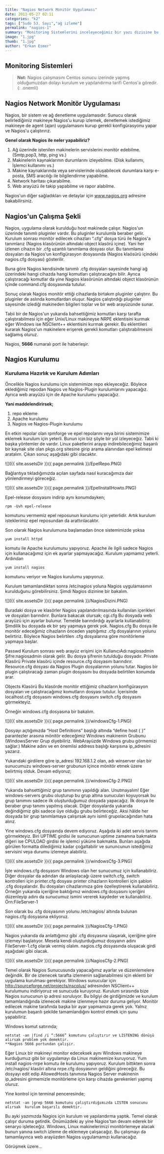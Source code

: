 ```yaml
---
title: "Nagios Network Monitör Uygulaması"
date: 2013-05-27 02:11
categories: "k2"
tags: ["Sudo 53. Sayı","ağ izleme"]
permalink: "nagios-1"
summary: "Monitoring Sistemlerini inceleyeceğimiz bir yazı dizisine bu yazıyla başlıyoruz. İlk olarak Nagios uygulamasını inceleyeceğiz."
image: "1.jpg"
thumb: "1.jpg"
author: "Erkan Esmer"
---
```

## Monitoring Sistemleri


>**Not:** Nagios çalışmasını Centos sunucu izerinde yapmış olduğumuzdan dolayı kurulum ve yapılandırma tarifi Centos'a göredir.
{: .onemli}

## Nagios Network Monitör Uygulaması

Nagios, bir sistem ve ağ denetleme uygulamasıdır. Sunucu olarak belirlediğimiz makineye Nagios'u kurup izlemek, denetlemek istediğimiz makineye de agent (ajan) uygulamasını kurup gerekli konfigürasyonu yapar ve Nagios'u çalıştırırız.

**Genel olarak Nagios ile neler yapabiliriz?**

1. Ağ üzerinde istenilen makinelerin servislerini monitör edebilme. (Smtp,pop3, http, ping vs.)
2. Makinelerin kaynaklarının durumlarını izleyebilme. (Disk kullanımı, İşlemci kullanımı vs.)
3. Makine kaynaklarında veya servislerinde oluşabilecek durumlara karşı e-posta, SMS aracılığı ile bilgilendirme yapabilme.
4. Network haritası çıkarabilme.
5. Web arayüzü ile takip yapabilme ve rapor alabilme.

Nagios'un diğer sağladıkları ve detaylar için www.nagios.org  adresine bakabilirsiniz.

## Nagios'un Çalışma Şekli

Nagios, uygulama olarak kurulduğu host makinede çalışır. Nagios'un üzerinde tanımlı pluginler vardır. Bu pluginler kurulumla beraber gelir. Kurulum sonrası monitör edilecek cihazları “.cfg” dosya türü ile Nagios'a tanımlarız (Nagios klasörünün altındaki object klasörü içine). Yani her izlenen cihazın bir .cfg uzantılı tanımlama dosyası olur. Bu tanımlama dosyaları da Nagios'un konfigürasyon dosyasında (Nagios klaösürü içindeki nagios.cfg dosyası) gösterilir.

Buna göre Nagios kendisinde tanımlı .cfg dosyaları sayesinde hangi ağ üzerindeki hangi cihazda hangi komutları çalıştıracağını bilir. Ayrıca çalıştıracağı komutlar da yine Nagios klasörünün altındaki object klasörünün içinde command.cfg dosyasında tutulur.

Sonuç olarak Nagios monitör ettiği cihazlarda birtakım pluginler çalıştırır. Bu pluginler de aslında komutlardan oluşur. Nagios çalıştırdığı pluginler sayesinde izlediği makineden bilgileri toplar ve bir web arayüzünde sunar.

Tabii bir de Nagios'un yukarıda bahsettiğimiz komutları karşı tarafta çalıştırabilmesi için eğer Unix/Linux makineyse NRPE eklentisini kurmak eğer Windows ise NSClient++ eklentisini kurmak gerekir. Bu eklentileri kurarak Nagios'un makinelere erişerek gerekli komutları çalıştırabilmesini sağlamış oluruz.

Nagios, **5666** numaralı port ile haberleşir.

## Nagios Kurulumu

### Kuruluma Hazırlık ve Kurulum Adımları

Öncelikle Nagios kurulumu için sistemimize repo ekleyeceğiz. Böylece eklediğimiz repodan Nagios ve Nagios-Plugin kurulumlarını yapacağız. Ayrıca web arayüzü için de Apache kurulumu yapacağız.

**Yani maddelendirirsek;**

1. repo ekleme
2. Apache kurulumu
3. Nagios ve Nagios-Plugin kurulumu

En etkin repolar olan rpmforge ve epel repolarını veya birini sistemimize eklemek kurulum için yeterli. Bunun için biz şöyle bir yol izleyeceğiz. Tabii ki başka yöntemler de vardır.
Linux paketlerini arayıp indirebileceğimiz başarılı bir kaynak site olan pkgs.org sitesine girip arama alanından epel kelimesi aratalım. Çıkan sonuç aşağıdaki gibi olacaktır.

![]({{ site.assetsDir }}{{ page.permalink }}/EpelRepo.PNG)


Bağlantıya tıkladığımızda açılan sayfada nasıl kuracağımıza dair yönlendirmeyi göreceğiz.


![]({{ site.assetsDir }}{{ page.permalink }}/EpelInstallHowto.PNG)


Epel-release dosyasını indirip aynı konumdayken;


```
rpm -Uvh epel-release
```

komutunu vermemiz epel reposunun kurulumu için yeterlidir. Artık kurulum isteklerimiz epel reposundan da arattırılacaktır.

Son olarak Nagios kurulumuna başlamadan önce sistemimizde yoksa

```
yum install httpd
```

komutu ile Apache kurulumunu yapıyoruz. Apache ile ilgili sadece Nagios için kullanacağımız için ek ayarlar yapmayacağız. Kurulum yapmamız yeterli. Ardından

```
yum install nagios
```

komutunu veriyor ve Nagios kurulumu yapıyoruz.


Kurulum tamamlandıktan sonra /etc/nagios yoluna Nagios uygulamasının kurulduğunu görebilirsiniz. Şimdi Nagios dizinine bir bakalım.


![]({{ site.assetsDir }}{{ page.permalink }}/NagiosDizini.PNG)


Buradaki dosya ve klasörler Nagios yapılandırılmasında kullanılan içerikleri ve dosyaları barındırır. Bunlara bakacak olursak; cgi.cfg  Bu dosyada web arayüzü için ayarlar bulunur. Temelde barındırdığı ayarlarla kullanabiliriz. Şimdilik bu dosyada ek bir şey yapmaya gerek yok. Nagios.cfg Bu dosya ile monitör edeceğimiz cihazların önceden yaptığımız .cfg dosyalarının yolunu belirtiriz. Böylece Nagios belirtilen .cfg dosyalarına göre monitörleme yapmaya başlar.

Passwd Kurulum sonrası web arayüz erişimi için KullanıcıAdı:nagiosadmin Şifre:nagiosadmin olarak gelir. Bu dosya şifrenin tutulduğu dosyadır.
Private Klasörü Private klasörü içinde resource.cfg dosyasını barındırır. Resource.cfg dosyası da Nagios Plugin dosyalarının yolunu tutar. Nagios bir plugin çalıştıracağı zaman plugin dosyasını bu dosyada belirtilen konumda arar.

Objects Klasörü Bu klasörde monitör ettiğimiz cihazların konfigürasyon dosyaları ve çalıştıracağımız komutların dosyası tutulur. İçerisinde localhost.cfg dosyasını windows.cfg dosyasını switch.cfg dosyasını görmekteyiz.

Örneğin windows.cfg dosyasına bir bakalım.


![]({{ site.assetsDir }}{{ page.permalink }}/windowsCfg-1.PNG)


Dosyayı açtığımızda “Host Definitions” başlığı altında “define host {   }” parantezler arasına mönitör edeceğimiz Windows makinenin Grubunu (WindowsServer Grup diyebiliriz. WebArayüzde Windows grubu görmemizi sağlar.) Makine adını ve en önemlisi address başlığı karşısına ip_adresini yazarız.

Yukarıdaki girdilere göre ip_adresi 192.168.1.2 olan, adı winserver olan bir sunucumuzu windows-server grubunun içince mönitör etmek üzere belirtmiş olduk.
Devam ediyoruz;


![]({{ site.assetsDir }}{{ page.permalink }}/windowsCfg-2.PNG)


Yukarıda bahsettiğimiz grup tanımının yapıldığı alan.
Unutmayalım! Eğer windows-servers grubu oluşturup bu grup altına sunucuları koyuyorsak bu grup tanımını sadece ilk oluşturduğumuz dosyada yapacağız. İlk dosya ile beraber grup tanımı yapılmış olacak. Diğer dosyalarda yukarıda değindiğimiz gibi sadece üye olduğu grubu belirteceğiz.
Aksi hâlde her dosyada bir grup tanımlamaya çalışırsak aynı isimli grupolacağından hata alırız.

Yine windows.cfg dosyaında devem ediyoruz. Aşağıda iki adet servis tanımı görmekteyiz. Biri UPTIME girdisi ile sunucunun uptime zamanına bakmakta diğeri ise CPULOAD girdisi ile işlemci yüküne bakmakta. Bunları aşağıda görülen formatta dilediğimiz kadar çoğaltabilir ve sununcunun istediğimiz servisini veya durumu izlemeye alabiliriz.


![]({{ site.assetsDir }}{{ page.permalink }}/windowsCfg-3.PNG)


İşte windows.cfg dosyasını Windows olan her sunucumuz için kullanabiliriz. Diğer dosyalar da adından da anlaşılacağı üzere switch.cfg, switch kontrolleri için printer.cfg dosyası printer cihazların kontrolleri için şablon .cfg dosyalarıdır. Bu dosyaları cihazlarımıza göre özelleştirerek kullanabiliriz.
Örneğin yukarıda içeriğine baktığımız windows.cfg dosyasını içeriğini düzenleyip adını da sunucumuz ismini vererek kaydeder ve kullanabiliriz. Örn:FileServer-1

Son olarak bu .cfg dosyasının yolunu /etc/nagios/ altında bulunan nagios.cfg dosyasına ekliyoruz.


![]({{ site.assetsDir }}{{ page.permalink }}/NagiosCfg-1.PNG)


Nagios yukarıda da anlattığımız gibi .cfg dosyasına ulaşarak, içeriğine göre izlemeyi başlatıyor.
Mesela kendi oluşturduğumuz dosyanın adını FileServer-1.cfg olarak vermiş olalım. nagios.cfg dosyasında oluşacak girdi aşağıdaki gibi olacak.


![]({{ site.assetsDir }}{{ page.permalink }}/NagiosCfg-2.PNG)


Temel olarak Nagios Sunucusunda yapacağımız ayarlar ve düzenlemelere değindik. Bir de izlenecek tarafta izlemenin sağlanabilmesi için eklenti bir uygulama kurulması gerekiyor.
Windows sunucular için <http://sourceforge.net/projects/nscplus/>  adresinden NSClient++ kurulumunu indiriyoruz ve sunucuda kuruyoruz. Kurulum sırasında bize Nagios sunucunun ip adresi soruluyor. Bu bilgiyi de girdiğimizde ve kurulum tamamlandığında izlenecek makine izlenmeye hazır duruma geliyor. Monitör edilecek makine tarafında başka bir ayar yapmamıza gerek yok. Yalnız kurulumun başarılı şekilde tamamlandığını kontrol etmek için şunu yapabiliriz.

Windows komut satırında;


```
netstat -an |find /i “:5666” komutunu çalıştırır ve LISTENING dönüşü alırsak problem yok demektir.
**Nagios 5666 portundan çalışır.
```


Eğer Linux bir makineyi monitor edeceksek aynı Windows makineye kurduğumuz gibi bir uygulamayı da Linux makinemize kuruyoruz.
Yum install nagios-nrpe komutu ile kurulumu yapıyoruz. Kurulum bittikten sonra /etc/nagios/ klasöri altına nrpe.cfg dosyasının geldiğini göreceğiz. Bu dosyayı edit edip AllowedHosts tanımına Nagios Server makinenin ip_adresini girmemizle monitörleme için karşı cihazda gerekenleri yapmış oluruz.

Yine kontrol için terminal penceresinde;

```
netstat -an |grep 5666 komutunu çalıştırdığımızda LISTEN sonucunu alırsak  kurulum başarılı demektir.
```

Bu ayki yazımızda Nagios için kurulum ve yapılandırma yaptık. Temel olarak çalışır duruma getirdik. Önümüzdeki ay yine Nagios'tan devam ederek bir senaryo işleteceğiz. Windows, Linux makinelerimizi monitörlemeye alacak bunun yanına switch izleme de eklemeye çalışacağız. Bu çalışmayı da tamamlayınca web arayüzden Nagios uygulamamızı kullanacağız.

Görüşmek üzere...
